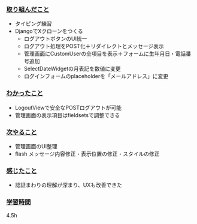 ### <u>取り組んだこと</u>
- タイピング練習
- DjangoでXクローンをつくる
    - ログアウトボタンのUI統一
    - ログアウト処理をPOST化＋リダイレクトとメッセージ表示
    - 管理画面にCustomUserの全項目を表示＋フォームに生年月日・電話番号追加
    - SelectDateWidgetの月表記を数値に変更
    - ログインフォームのplaceholderを「メールアドレス」に変更
### <u>わかったこと</u>
- LogoutViewで安全なPOSTログアウトが可能
- 管理画面の表示項目はfieldsetsで調整できる
### <u>次やること</u>
- 管理画面のUI整理
- flash メッセージ内容修正・表示位置の修正・スタイルの修正
### <u>感じたこと</u>
- 認証まわりの理解が深まり、UXも改善できた
### <u>学習時間</u>
4.5h
